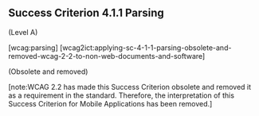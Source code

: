 ## Success Criterion 4.1.1 Parsing

(Level A)

[wcag:parsing]
[wcag2ict:applying-sc-4-1-1-parsing-obsolete-and-removed-wcag-2-2-to-non-web-documents-and-software]

(Obsolete and removed)

[note:WCAG 2.2 has made this Success Criterion obsolete and removed it as a requirement in the standard. Therefore, the interpretation of this Success Criterion for Mobile Applications has been removed.]
